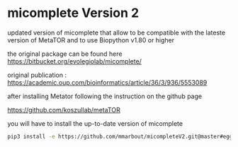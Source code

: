 # micomplete Version 2
updated version of micomplete that allow to be compatible with the lateste version of MetaTOR and to use Biopython v1.80 or higher

the original package can be found here <https://bitbucket.org/evolegiolab/micomplete/>

original publication : <https://academic.oup.com/bioinformatics/article/36/3/936/5553089>

after installing Metator following the instruction on the github page

<https://github.com/koszullab/metaTOR>

you will have to install the up-to-date version of micomplete

```sh
pip3 install -e https://github.com/mmarbout/micompleteV2.git@master#egg=@micompleteV2
```
